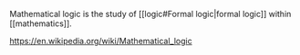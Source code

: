 Mathematical logic is the study of [[logic#Formal logic|formal logic]] within [[mathematics]].

https://en.wikipedia.org/wiki/Mathematical_logic
